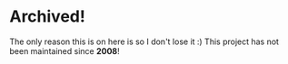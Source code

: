 # Archived!
The only reason this is on here is so I don't lose it :)
This project has not been maintained since **2008**!
